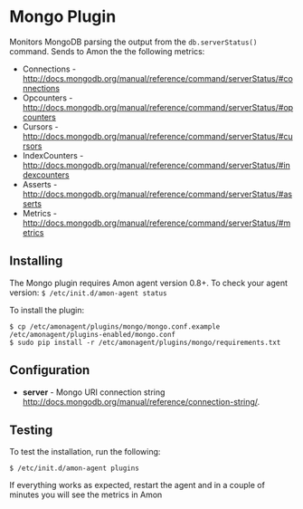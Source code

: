 # Mongo Plugin


Monitors MongoDB parsing the output from the `db.serverStatus()` command. Sends to Amon the the following metrics:  

- Connections - http://docs.mongodb.org/manual/reference/command/serverStatus/#connections
- Opcounters - http://docs.mongodb.org/manual/reference/command/serverStatus/#opcounters
- Cursors - http://docs.mongodb.org/manual/reference/command/serverStatus/#cursors
- IndexCounters - http://docs.mongodb.org/manual/reference/command/serverStatus/#indexcounters
- Asserts - http://docs.mongodb.org/manual/reference/command/serverStatus/#asserts
- Metrics - http://docs.mongodb.org/manual/reference/command/serverStatus/#metrics

## Installing

The Mongo plugin requires Amon agent version 0.8+. To check your agent version: `$ /etc/init.d/amon-agent status`

To install the plugin:


    $ cp /etc/amonagent/plugins/mongo/mongo.conf.example /etc/amonagent/plugins-enabled/mongo.conf
    $ sudo pip install -r /etc/amonagent/plugins/mongo/requirements.txt


## Configuration

* **server** - Mongo URI connection string http://docs.mongodb.org/manual/reference/connection-string/.


## Testing

To test the installation, run the following:


    $ /etc/init.d/amon-agent plugins 
    
    
If everything works as expected, restart the agent and in a couple of minutes you will see the metrics in Amon 
